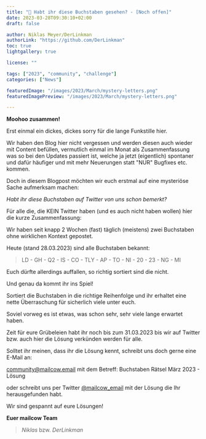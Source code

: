 ```yaml
---
title: "🤔 Habt ihr diese Buchstaben gesehen? - [Noch offen]"
date: 2023-03-28T09:30:10+02:00
draft: false

author: Niklas Meyer/DerLinkman
authorLink: "https://github.com/DerLinkman"
toc: true
lightgallery: true

license: ""

tags: ["2023", "community", "challenge"]
categories: ["News"]

featuredImage: "/images/2023/March/mystery-letters.png"
featuredImagePreview: "/images/2023/March/mystery-letters.png"

---
```


**Moohoo zusammen!**

Erst einmal ein dickes, dickes sorry für die lange Funkstille hier.

Wir haben den Blog hier nicht vergessen und werden diesen auch wieder mit Content befüllen, vermutlich einmal im Monat als Zusammenfassung was so bei den Updates passiert ist, welche ja jetzt (eigentlich) spontaner und dafür häufiger und mit mehr Neuerungen statt "NUR" Bugfixes etc. kommen.

Doch in diesem Blogpost möchten wir euch erstmal auf eine mysteriöse Sache aufmerksam machen:

_Habt ihr diese Buchstaben auf Twitter von uns schon bemerkt?_

Für alle die, die KEIN Twitter haben (und es auch nicht haben wollen) hier die kurze Zusammenfassung:

Wir haben seit knapp 2 Wochen (fast) täglich (meistens) zwei Buchstaben ohne wirklichen Kontext gepostet.

Heute (stand 28.03.2023) sind alle Buchstaben bekannt:

> LD - GH - Q2 - IS - CO - TLY - AP - TO - NI - 20 - 23 - NG - MI

Euch dürfte allerdings auffallen, so richtig sortiert sind die nicht.

Und genau da kommt ihr ins Spiel!

Sortiert die Buchstaben in die richtige Reihenfolge und ihr erhaltet eine nette Überraschung für sicherlich viele unter euch.

Soviel vorweg es ist etwas, was schon sehr, sehr viele lange erwartet haben.

Zeit für eure Grübeleien habt ihr noch bis zum 31.03.2023 bis wir auf Twitter bzw. auch hier die Lösung verkünden werden für alle.

Solltet ihr meinen, dass ihr die Lösung kennt, schreibt uns doch gerne eine E-Mail an:

<a href="mailto:community@mailcow.email?subject=Buchstaben R&auml;tsel M&auml;rz 2023 - L&ouml;sung" >community@mailcow.email</a> mit dem Betreff: Buchstaben Rätsel März 2023 - Lösung
 
oder schreibt uns per Twitter <a href="https://twitter.com/mailcow_email" target="_blank">@mailcow_email</a> mit der Lösung die Ihr herausgefunden habt.

Wir sind gespannt auf eure Lösungen!

**Euer mailcow Team** <br>
> *Niklas* bzw. *DerLinkman*